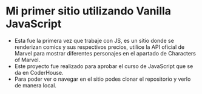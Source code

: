 # Mi primer sitio utilizando Vanilla JavaScript
- Esta fue la primera vez que trabaje con JS, es un sitio donde se renderizan comics y sus respectivos precios, utilice la API oficial de Marvel para mostrar diferentes personajes en el apartado de Characters of Marvel.
- Este proyecto fue realizado para aprobar el curso de JavaScript que se da en CoderHouse.
- Para poder ver o navegar en el sitio podes clonar el repositorio y verlo de manera local.
